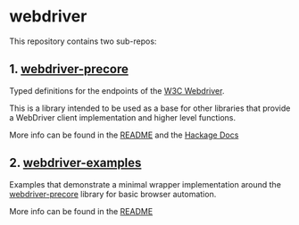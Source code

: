 # webdriver

This repository contains two sub-repos:

## 1. [webdriver-precore](./webdriver-precore/README.md)

Typed definitions for the endpoints of the [W3C Webdriver](https://www.w3.org/TR/2025/WD-webdriver2-20250306).

This is a library intended to be used as a base for other libraries that provide a WebDriver client implementation and higher level functions.

More info can be found in the [README](./webdriver-precore/README.md) and the [Hackage Docs](https://hackage.haskell.org/package/webdriver-precore)

## 2. [webdriver-examples](./webdriver-examples/README.md)

Examples that demonstrate a minimal wrapper implementation around the [webdriver-precore](./webdriver-precore/README.md) library for basic browser automation.

More info can be found in the [README](./webdriver-examples/README.md)

